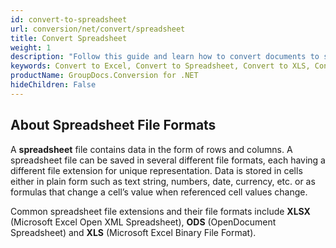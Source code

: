 ```yaml
---
id: convert-to-spreadsheet
url: conversion/net/convert/spreadsheet
title: Convert Spreadsheet
weight: 1
description: "Follow this guide and learn how to convert documents to spreadsheet of MS Excel formats - XLSX, XLS, XLSB or Open Document formats - ODS, OTS using GroupDocs.Conversion for .NET."
keywords: Convert to Excel, Convert to Spreadsheet, Convert to XLS, Convert to XLSX
productName: GroupDocs.Conversion for .NET
hideChildren: False
---
```


## About Spreadsheet File Formats

A **spreadsheet** file contains data in the form of rows and columns. A spreadsheet file can be saved in several different file formats, each having a different file extension for unique representation. Data is stored in cells either in plain form such as text string, numbers, date, currency, etc. or as formulas that change a cell’s value when referenced cell values change.

Common spreadsheet file extensions and their file formats include **XLSX** (Microsoft Excel Open XML Spreadsheet), **ODS** (OpenDocument Spreadsheet) and **XLS** (Microsoft Excel Binary File Format).
